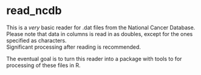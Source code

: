 # read_ncdb
This is a *very* basic reader for .dat files from the National Cancer Database. <br />
Please note that data in columns is read in as doubles, except for the ones specified as characters. <br />
Significant processing after reading is recommended. <br />
<p>
The eventual goal is to turn this reader into a package with tools to for processing of these files in R. </p>
